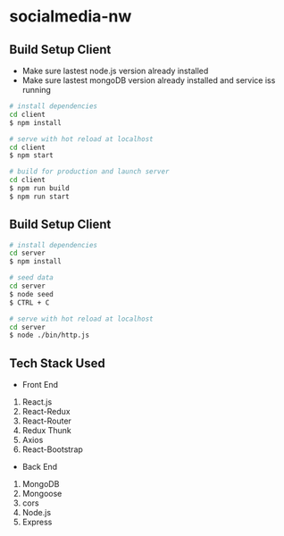 # socialmedia-nw

## Build Setup Client

- Make sure lastest node.js version already installed
- Make sure lastest mongoDB version already installed and service iss running

```bash
# install dependencies
cd client
$ npm install

# serve with hot reload at localhost
cd client
$ npm start

# build for production and launch server
cd client
$ npm run build
$ npm run start
```

## Build Setup Client

```bash
# install dependencies
cd server
$ npm install

# seed data
cd server
$ node seed
$ CTRL + C

# serve with hot reload at localhost
cd server
$ node ./bin/http.js


```

## Tech Stack Used

- Front End

1. React.js
2. React-Redux
3. React-Router
4. Redux Thunk
5. Axios
6. React-Bootstrap

- Back End

1. MongoDB
2. Mongoose
3. cors
4. Node.js
5. Express
